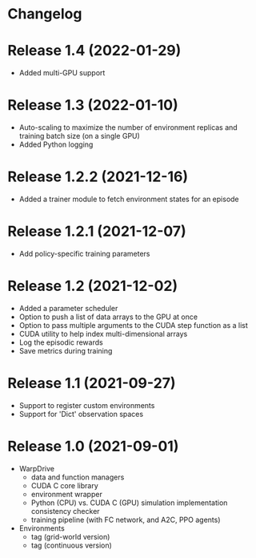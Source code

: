 # Changelog

# Release 1.4 (2022-01-29)
- Added multi-GPU support 

# Release 1.3 (2022-01-10)
- Auto-scaling to maximize the number of environment replicas and training batch size (on a single GPU)
- Added Python logging

# Release 1.2.2 (2021-12-16)
- Added a trainer module to fetch environment states for an episode

# Release 1.2.1 (2021-12-07)
- Add policy-specific training parameters

# Release 1.2 (2021-12-02)
- Added a parameter scheduler
- Option to push a list of data arrays to the GPU at once
- Option to pass multiple arguments to the CUDA step function as a list
- CUDA utility to help index multi-dimensional arrays
- Log the episodic rewards
- Save metrics during training
 
# Release 1.1 (2021-09-27)
- Support to register custom environments
- Support for 'Dict' observation spaces

# Release 1.0 (2021-09-01)
- WarpDrive
  - data and function managers
  - CUDA C core library
  - environment wrapper
  - Python (CPU) vs. CUDA C (GPU) simulation implementation consistency checker
  - training pipeline (with FC network, and A2C, PPO agents)
- Environments
  - tag (grid-world version)
  - tag (continuous version)

